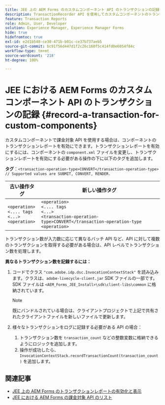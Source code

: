 ```yaml
---
title: JEE 上の AEM Forms のカスタムコンポーネント API のトランザクションの記録
description: TransactionRecorder API を使用してカスタムコンポーネントのトランザクションを記録する方法について説明します。
feature: Transaction Reports
role: Admin, User, Developer
solution: Experience Manager, Experience Manager Forms
hide: true
hidefromtoc: true
exl-id: e2d1b548-ce30-471b-b01c-ce37b737aeb5
source-git-commit: bc91f56d447d1f2c26c160f5c414fd0e6054f84c
workflow-type: tm+mt
source-wordcount: '218'
ht-degree: 100%

---
```


# JEE における AEM Forms のカスタムコンポーネント API のトランザクションの記録 {#record-a-transaction-for-custom-components}

カスタムコンポーネントで課金対象 API を使用する場合は、コンポーネントのトランザクションレポートを有効にできます。トランザクションレポートを有効にするには、コンポーネントの `component.xml` ファイルを変更し、トランザクションレポートを有効にする必要がある操作の下に以下のタグを追加します。

**タグ**：`<transaction-operation-type>CONVERT</transaction-operation-type> // Supported values are SUBMIT, CONVERT, RENDER.`

| 古い操作タグ | 新しい操作タグ |
| ----------- | ----------- |
| `<operation>`<br> `<.... tags`<br>`<...>`<br>`<operation>` | `<operation>`<br> `<.... tags`<br>`<...>`<br>`<transaction-operation-type>CONVERT</transaction-operation-type`<br>`<operation>` |

トランザクション数が入力数に応じて異なるバッチ API など、API に対して複数のトランザクションを取得する必要がある場合は、API レベルでトランザクション数を処理します。

**異なるトランザクション数を記録するには：**

1. コードでクラス `"com.adobe.idp.dsc.InvocationContextStack"` を読み込みます。クラスは、`adobe-livecycle-client.jar` SDK ファイルの一部です。SDK ファイルは `<AEM_Forms_JEE_Install>\sdk\client-libs\common` に格納されています。

   >[!NOTE]
   > 既にバンドルされている場合は、クライアントプロジェクトで上記で共有されたクライアントファイルを新しいファイルで更新します。

1. 様々なトランザクションをログに記録する必要がある API の場合：
   1. トランザクション数を `transaction_count` などの整数変数に格納できるようにロジックを追加します。
   1. 操作が成功したら、`InvocationContextStack.recordTransactionCount(transaction_count)` を追加します。

<!--For example, you can set count for your custom component by importing class `"com.adobe.idp.dsc.InvocationContextStack"` in the code available at `adobe-livecycle-client.jar`  and determine the transaction count basis API input/result and add (In this case we add count is equal to 3):
`InvocationContextStack.recordTransactionCount(<count>).` to 
`InvocationContextStack.recordTransactionCount(3)`.-->

## 関連記事

* [JEE 上の AEM Forms のトランザクションレポートの有効化と表示](/help/forms/using/transaction-report-overview-jee.md)
* [JEE における AEM Forms の課金対象 API のリスト](/help/forms/using/transaction-reports-billable-apis-jee.md)
